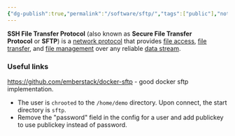 ```yaml
---
{"dg-publish":true,"permalink":"/software/sftp/","tags":["public"],"noteIcon":"1","created":"2024-08-03T14:52:58.000+02:00","updated":"2023-01-03T14:34:45.000+01:00"}
---
```



**SSH File Transfer Protocol** (also known as **Secure File Transfer Protocol** or **SFTP**) is a [network protocol](https://en.wikipedia.org/wiki/Network_protocol "Network protocol") that provides [file access](https://en.wikipedia.org/wiki/File_access "File access"), [file transfer](https://en.wikipedia.org/wiki/File_transfer "File transfer"), and [file management](https://en.wikipedia.org/wiki/File_management "File management") over any reliable [data stream](https://en.wikipedia.org/wiki/Data_stream).


### Useful links 
https://github.com/emberstack/docker-sftp - good docker sftp implementation.
 - The user is `chrooted` to the `/home/demo` directory. Upon connect, the start directory is `sftp`.
 - Remove the "password" field in the config for a user and add publickey to use publickey instead of password.